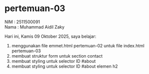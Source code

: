 # pertemuan-03

NIM : 2511500091<br>
Nama : Muhammad Aidil Zaky<br>

Hari ini, Kamis 09 Oktober 2025, saya belajar:
<ol>
  <li>menggunakan file emmet.html pertemuan-02 untuk file index.html pertemuan-03</li>
  <li>membuat struktur form untuk section contact</li>
  <li>membuat styling untuk selector ID #about</li>
  <li>membuat styling untuk selector ID #about elemen h2</li>
</ol>